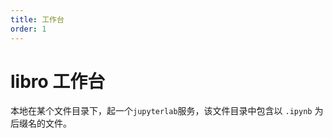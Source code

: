 ```yaml
---
title: 工作台
order: 1
---
```


# libro 工作台

本地在某个文件目录下，起一个`jupyterlab`服务，该文件目录中包含以 `.ipynb` 为后缀名的文件。

<!-- <code src="../../src/workbench" compact="true"></code> -->
